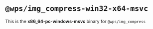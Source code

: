 # `@wps/img_compress-win32-x64-msvc`

This is the **x86_64-pc-windows-msvc** binary for `@wps/img_compress`
